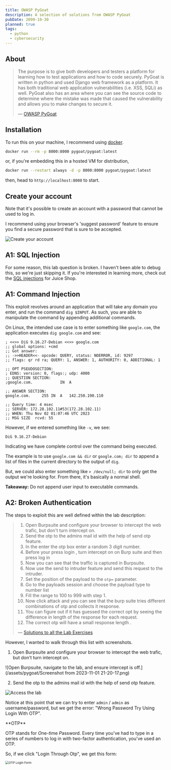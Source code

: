 ```yaml
---
title: OWASP PyGoat
description: A selection of solutions from OWASP PyGoat
pubDate: 2099-10-30
planned: true
tags:
  - python
  - cybersecurity
---
```


## About

> The purpose is to give both developers and testers a platform for learning how to test applications and how to code securely. PyGoat is written in python and used Django web framework as a platform. It has both traditional web application vulnerabilities (i.e. XSS, SQLi) as well.
> PyGoat also has an area where you can see the source code to determine where the mistake was made that caused the vulnerability and allows you to make changes to secure it.
>
> &mdash; [OWASP PyGoat](https://owasp.org/www-project-pygoat/)

## Installation

To run this on your machine, I recommend using [docker](https://docs.docker.com/get-docker/).

```bash
docker run --rm -p 8000:8000 pygoat/pygoat:latest
```

or, if you're embedding this in a hosted VM for distribution,

```bash
docker run --restart always -d -p 8000:8000 pygoat/pygoat:latest
```

then, head to `http://localhost:8000` to start.

## Create your account

Note that it's possible to create an account with a password that cannot be used to log in.

I recommend using your browser's 'suggest password' feature to ensure you find a secure password that is sure to be accepted.

![Create your account](/assets/pygoat/image-20231030202746142.png)

## A1: SQL Injection

For some reason, this lab question is broken. I haven't been able to debug this, so we're just skipping it. If you're interested in learning more, check out the [SQL injections](https://zack.fyi/blog/juice-shop-injection.html) for Juice Shop.

## A1: Command Injection

This exploit revolves around an application that will take any domain you enter, and run the command `dig $INPUT`. As such, you are able to manipulate the command by appending additional commands.

On Linux, the intended use case is to enter something like `google.com`, the application executes `dig google.com` and see:

```
; <<>> DiG 9.16.27-Debian <<>> google.com
;; global options: +cmd
;; Got answer:
;; ->>HEADER<<- opcode: QUERY, status: NOERROR, id: 9297
;; flags: qr rd ra; QUERY: 1, ANSWER: 1, AUTHORITY: 0, ADDITIONAL: 1

;; OPT PSEUDOSECTION:
; EDNS: version: 0, flags:; udp: 4000
;; QUESTION SECTION:
;google.com.			IN	A

;; ANSWER SECTION:
google.com.		255	IN	A	142.250.190.110

;; Query time: 4 msec
;; SERVER: 172.28.102.11#53(172.28.102.11)
;; WHEN: Thu Nov 02 01:07:46 UTC 2023
;; MSG SIZE  rcvd: 55
```

However, if we entered something like `-v`, we see:

```
DiG 9.16.27-Debian
```

Indicating we have complete control over the command being executed.

The example is to use `google.com && dir` or `google.com; dir` to append a list of files in the current directory to the output of `dig`.

But, we could also enter something like `> /dev/null; dir` to only get the output we're looking for. From there, it's basically a normal shell.

**Takeaway:** Do not append user input to executable commands.

## A2: Broken Authentication

The steps to exploit this are well defined within the lab description:

> 1. Open Burpsuite and configure your browser to intercept the web trafic, but don't turn intercept on.
> 2. Send the otp to the admins mail id with the help of send otp feature.
> 3. In the enter the otp box enter a random 3 digit number.
> 4. Before your press login , turn intercept on on Burp suite and then press log in
> 5. Now you can see that the traffic is captured in Burpsuite.
> 6. Now use the send to intruder feature and send this request to the intruder.
> 7. Set the position of the payload to the `otp=` parameter.
> 8. Go to the payloads session and choose the payload type to number list
> 9. Fill the range to 100 to 999 with step 1.
> 10. Now click attack and you can see that the burp suite tries different combinations of otp and collects it response.
> 11. You can figure out if it has guessed the correct opt by seeing the difference in length of the response for each request.
> 12. The correct otp will have a small response length .
>
> &mdash; [Solutions to all the Lab Exercises](https://github.com/adeyosemanputra/pygoat/blob/7f3bb8d26d5331658baea9182265a4975ad42abf/Solutions/solution.md#steps-to-brute-force)

However, I wanted to walk through this list with screenshots.

1. Open Burpsuite and configure your browser to intercept the web trafic, but don't turn intercept on.

![Open Burpsuite, navigate to the lab, and ensure intercept is off.](/assets/pygoat/Screenshot from 2023-11-01 21-20-17.png)

2. Send the otp to the admins mail id with the help of send otp feature.

![Access the lab](/assets/pygoat/image-20231101212633246.png)

Notice at this point that we can try to enter `admin` / `admin` as username/password, but we get the error: "Wrong Password Try Using Login With OTP".

<aside>
**OTP**

OTP stands for *O*ne-*t*ime *P*assword. Every time you've had to type in a series of numbers to log in with two-factor authentication, you've used an OTP.

</aside>

So, if we click "Login Through Otp", we get this form:

<img src="/assets/pygoat/image-20231101213020259.png" alt="OTP Login Form" style="zoom:67%;" />
